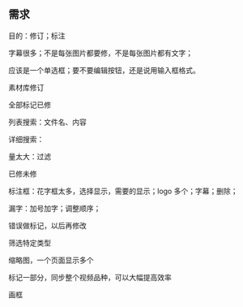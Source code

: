 
## 需求   

目的：修订；标注  

字幕很多；不是每张图片都要修，不是每张图片都有文字；   

应该是一个单选框；要不要编辑按钮，还是说用输入框格式。   




素材库修订   

全部标记已修   

列表搜索：文件名、内容     

详细搜索：      

量太大：过滤   

已修未修   

标注框：花字框太多，选择显示，需要的显示；logo 多个；字幕；删除；   

漏字：加号加字；调整顺序；   

错误做标记，以后再修改      

筛选特定类型   

缩略图，一个页面显示多个   

标记一部分，同步整个视频品种，可以大幅提高效率   


画框   





